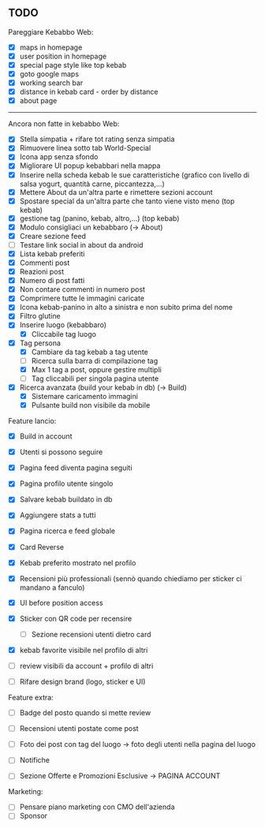 ## TODO

Pareggiare Kebabbo Web:

- [x] maps in homepage
- [x] user position in homepage
- [x] special page style like top kebab
- [x] goto google maps
- [x] working search bar
- [x] distance in kebab card - order by distance
- [x] about page

---

Ancora non fatte in kebabbo Web:

- [x] Stella simpatia + rifare tot rating senza simpatia
- [x] Rimuovere linea sotto tab World-Special
- [x] Icona app senza sfondo
- [x] Migliorare UI popup kebabbari nella mappa
- [x] Inserire nella scheda kebab le sue caratteristiche (grafico con livello di salsa yogurt, quantità carne, piccantezza,...)
- [x] Mettere About da un'altra parte e rimettere sezioni account
- [x] Spostare special da un'altra parte che tanto viene visto meno (top kebab)
- [x] gestione tag (panino, kebab, altro,...) (top kebab)
- [x] Modulo consigliaci un kebabbaro (-> About)
- [x] Creare sezione feed
- [ ] Testare link social in about da android
- [x] Lista kebab preferiti
- [x] Commenti post
- [x] Reazioni post
- [x] Numero di post fatti
- [x] Non contare commenti in numero post
- [x] Comprimere tutte le immagini caricate
- [x] Icona kebab-panino in alto a sinistra e non subito prima del nome
- [x] Filtro glutine
- [x] Inserire luogo (kebabbaro)
    - [x] Cliccabile tag luogo
- [x] Tag persona
    - [x] Cambiare da tag kebab a tag utente
    - [ ] Ricerca sulla barra di compilazione tag
    - [x] Max 1 tag a post, oppure gestire multipli
    - [ ] Tag cliccabili per singola pagina utente
- [x] Ricerca avanzata (build your kebab in db) (-> Build)
    - [x] Sistemare caricamento immagini
    - [x] Pulsante build non visibile da mobile

Feature lancio:
- [x] Build in account
- [x] Utenti si possono seguire
- [x] Pagina feed diventa pagina seguiti
- [x] Pagina profilo utente singolo
- [x] Salvare kebab buildato in db
- [x] Aggiungere stats a tutti
- [x] Pagina ricerca e feed globale
- [x] Card Reverse
- [x] Kebab preferito mostrato nel profilo
- [x] Recensioni più professionali (sennò quando chiediamo per sticker ci mandano a fanculo)
- [x] UI before position access

- [x] Sticker con QR code per recensire
    - [ ] Sezione recensioni utenti dietro card
- [x] kebab favorite visibile nel profilo di altri
- [ ] review visibili da account + profilo di altri
- [ ] Rifare design brand (logo, sticker e UI)

Feature extra:
- [ ] Badge del posto quando si mette review
- [ ] Recensioni utenti postate come post
- [ ] Foto dei post con tag del luogo -> foto degli utenti nella pagina del luogo
- [ ] Notifiche
- [ ] Sezione Offerte e Promozioni Esclusive -> PAGINA ACCOUNT


Marketing:

- [ ] Pensare piano marketing con CMO dell'azienda
- [ ] Sponsor
